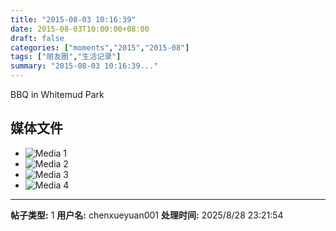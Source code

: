 ```yaml
---
title: "2015-08-03 10:16:39"
date: 2015-08-03T10:00:00+08:00
draft: false
categories: ["moments","2015","2015-08"]
tags: ["朋友圈","生活记录"]
summary: "2015-08-03 10:16:39..."
---
```


BBQ in Whitemud Park

## 媒体文件

- ![Media 1](/Moments/photos/2015-08-03/201508031016390.jpg)
- ![Media 2](/Moments/photos/2015-08-03/201508031016391.jpg)
- ![Media 3](/Moments/photos/2015-08-03/201508031016392.jpg)
- ![Media 4](/Moments/photos/2015-08-03/201508031016393.jpg)

---

**帖子类型:** 1
**用户名:** chenxueyuan001
**处理时间:** 2025/8/28 23:21:54